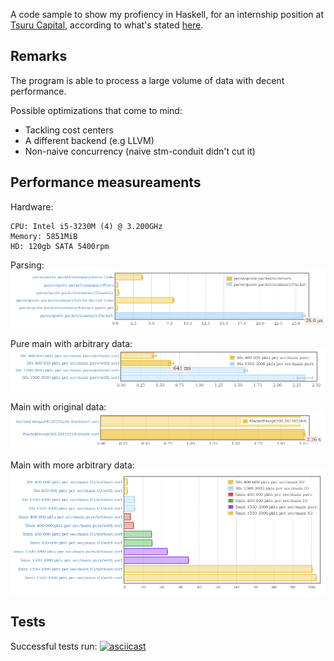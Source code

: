 A code sample to show my profiency in Haskell, for an internship position at [Tsuru Capital](https://www.tsurucapital.com/en/), according to what's stated [here](https://www.tsurucapital.com/en/code-sample.html).

## Remarks

The program is able to process a large volume of data with decent performance.

Possible optimizations that come to mind:
 - Tackling cost centers
 - A different backend (e.g LLVM) 
 - Non-naive concurrency (naive stm-conduit didn't cut it)

## Performance measureaments

Hardware:
```
CPU: Intel i5-3230M (4) @ 3.200GHz
Memory: 5851MiB
HD: 120gb SATA 5400rpm
```

Parsing:
[![bar graph](./assets/parsing.png)](https://leosbotelho.github.io/tsuru-capital-code-sample/parsing.html)

Pure main with arbitrary data:
[![bar graph](./assets/main-pure-30s.png)](https://leosbotelho.github.io/tsuru-capital-code-sample/main-pure-30s.html)

Main with original data:
[![bar graph](./assets/main-original.png)](https://leosbotelho.github.io/tsuru-capital-code-sample/main-original.html)

Main with more arbitrary data:
[![bar graph](./assets/main-more.png)](https://leosbotelho.github.io/tsuru-capital-code-sample/main-more.html)

## Tests

Successful tests run:
[![asciicast](https://asciinema.org/a/z6iVMd6pGqPWAopIe5F0RmH8F.svg)](https://asciinema.org/a/z6iVMd6pGqPWAopIe5F0RmH8F)
